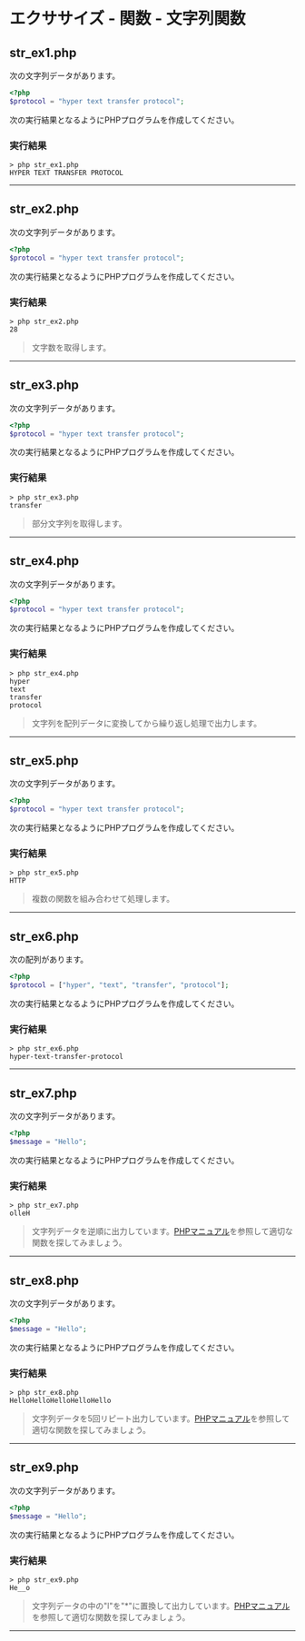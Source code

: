 # エクササイズ - 関数 - 文字列関数

## str_ex1.php

次の文字列データがあります。

```php
<?php
$protocol = "hyper text transfer protocol";
```

次の実行結果となるようにPHPプログラムを作成してください。

### 実行結果

```
> php str_ex1.php
HYPER TEXT TRANSFER PROTOCOL
```

---

## str_ex2.php

次の文字列データがあります。

```php
<?php
$protocol = "hyper text transfer protocol";
```

次の実行結果となるようにPHPプログラムを作成してください。

### 実行結果

```
> php str_ex2.php
28
```

> 文字数を取得します。

---


## str_ex3.php

次の文字列データがあります。

```php
<?php
$protocol = "hyper text transfer protocol";
```

次の実行結果となるようにPHPプログラムを作成してください。

### 実行結果

```
> php str_ex3.php
transfer
```

> 部分文字列を取得します。

---


## str_ex4.php

次の文字列データがあります。

```php
<?php
$protocol = "hyper text transfer protocol";
```

次の実行結果となるようにPHPプログラムを作成してください。

### 実行結果

```
> php str_ex4.php
hyper
text
transfer
protocol
```

> 文字列を配列データに変換してから繰り返し処理で出力します。

---


## str_ex5.php

次の文字列データがあります。

```php
<?php
$protocol = "hyper text transfer protocol";
```

次の実行結果となるようにPHPプログラムを作成してください。

### 実行結果

```
> php str_ex5.php
HTTP
```

> 複数の関数を組み合わせて処理します。

---


## str_ex6.php

次の配列があります。

```php
<?php
$protocol = ["hyper", "text", "transfer", "protocol"];
```

次の実行結果となるようにPHPプログラムを作成してください。

### 実行結果

```
> php str_ex6.php
hyper-text-transfer-protocol
```

---


## str_ex7.php

次の文字列データがあります。

```php
<?php
$message = "Hello";
```

次の実行結果となるようにPHPプログラムを作成してください。

### 実行結果

```
> php str_ex7.php
olleH
```

> 文字列データを逆順に出力しています。[PHPマニュアル](https://www.php.net/manual/ja/ref.strings.php)を参照して適切な関数を探してみましょう。

---

## str_ex8.php

次の文字列データがあります。

```php
<?php
$message = "Hello";
```

次の実行結果となるようにPHPプログラムを作成してください。

### 実行結果

```
> php str_ex8.php
HelloHelloHelloHelloHello
```

> 文字列データを5回リピート出力しています。[PHPマニュアル](https://www.php.net/manual/ja/ref.strings.php)を参照して適切な関数を探してみましょう。

---

## str_ex9.php

次の文字列データがあります。

```php
<?php
$message = "Hello";
```

次の実行結果となるようにPHPプログラムを作成してください。

### 実行結果

```
> php str_ex9.php
He__o
```

> 文字列データの中の"l"を"*"に置換して出力しています。[PHPマニュアル](https://www.php.net/manual/ja/ref.strings.php)を参照して適切な関数を探してみましょう。

---

